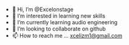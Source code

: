 - 👋 Hi, I’m @Excelonstage
- 👀 I’m interested in learning new skills
- 🌱 I’m currently learning audio engineering
- 💞️ I’m looking to collaborate on github
- 📫 How to reach me ... xcelizm1@gmail.com

<!---
Excelonstage/Excelonstage is a ✨ special ✨ repository because its `README.md` (this file) appears on your GitHub profile.
You can click the Preview link to take a look at your changes.
--->
